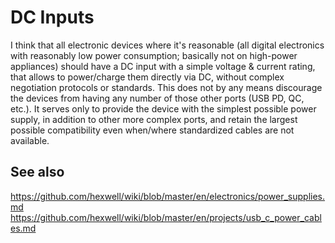 # DC Inputs

I think that all electronic devices where it's reasonable (all digital electronics with reasonably low power consumption; basically not on high-power appliances) should have a DC input with a simple voltage & current rating, that allows to power/charge them directly via DC, without complex negotiation protocols or standards.
This does not by any means discourage the devices from having any number of those other ports (USB PD, QC, etc.).
It serves only to provide the device with the simplest possible power supply, in addition to other more complex ports, and retain the largest possible compatibility even when/where standardized cables are not available.

## See also

https://github.com/hexwell/wiki/blob/master/en/electronics/power_supplies.md
https://github.com/hexwell/wiki/blob/master/en/projects/usb_c_power_cables.md
